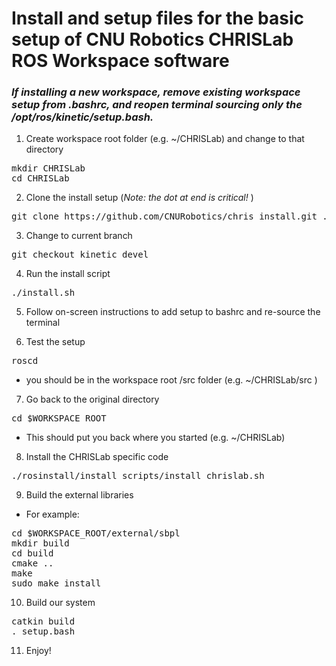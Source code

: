 # Install and setup files for the basic setup of CNU Robotics CHRISLab ROS Workspace software


### *If installing a new workspace, remove existing workspace setup from .bashrc, and reopen terminal sourcing only the /opt/ros/kinetic/setup.bash.*

1. Create workspace root folder (e.g. ~/CHRISLab)  and change to that directory
<pre>
mkdir CHRISLab
cd CHRISLab
</pre>

2. Clone the install setup  (*_Note: the dot at end is critical!_* )
<pre>
git clone https://github.com/CNURobotics/chris_install.git .
</pre>

3. Change to current branch
<pre>
git checkout kinetic_devel
</pre>

4. Run the install script
<pre>
./install.sh
</pre>

5. Follow on-screen instructions to add setup to bashrc and re-source the terminal

6. Test the setup
<pre>
roscd
</pre>
  * you should be in the workspace root /src folder  (e.g. ~/CHRISLab/src )

7. Go back to the original directory
<pre>
cd $WORKSPACE_ROOT
</pre>
  * This should put you back where you started (e.g. ~/CHRISLab)

8. Install the CHRISLab specific code
<pre>
./rosinstall/install_scripts/install_chrislab.sh
</pre>

9. Build the external libraries
  * For example:
<pre>
cd $WORKSPACE_ROOT/external/sbpl
mkdir build
cd build
cmake ..
make
sudo make install
</pre>

10. Build our system
<pre>
catkin build
. setup.bash
</pre>

11. Enjoy!
